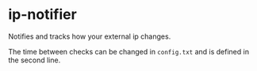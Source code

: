 # ip-notifier
Notifies and tracks how your external ip changes. 

The time between checks can be changed in `config.txt` and is defined in the second line.
